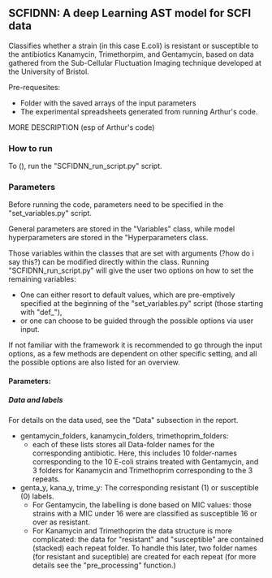 
## SCFIDNN: A deep Learning AST model for SCFI data

Classifies whether a strain (in this case E.coli) is resistant or susceptible to the antibiotics Kanamycin, Trimethorpim, and Gentamycin, based on data gathered from the Sub-Cellular Fluctuation Imaging technique developed at the University of Bristol. 

Pre-requesites:
- Folder with the saved arrays of the input parameters
- The experimental spreadsheets generated from running Arthur's code.

MORE DESCRIPTION (esp of Arthur's code)

### How to run

To (), run the "SCFIDNN_run_script.py" script. 

### Parameters

Before running the code, parameters need to be specified in the "set_variables.py" script.

General parameters are stored in the "Variables" class, while model hyperparameters are stored in the "Hyperparameters class.

Those variables within the classes that are set with arguments (?how do i say this?) can be modified directly within the class.
Running "SCFIDNN_run_script.py" will give the user two options on how to set the remaining variables: 
- One can either resort to default values, which are pre-emptively specified at the beginning of the "set_variables.py" script (those starting with "def_"), 
- or one can choose to be guided through the possible options via user input. 

If not familiar with the framework it is recommended to go through the input options, as a few methods are dependent on other specific setting, and all the possible options are also listed for an overview. 

#### Parameters: 

##### Data and labels

For details on the data used, see the "Data" subsection in the report. 

- gentamycin_folders, kanamycin_folders, trimethoprim_folders: 
    - each of these lists stores all Data-folder names for the corresponding antibiotic. Here, this includes 10 folder-names corresponding to the 10 E-coli strains treated with Gentamycin, and 3 folders for Kanamycin and Trimethoprim corresponding to the 3 repeats. 
- genta_y, kana_y, trime_y: The corresponding resistant (1) or susceptible (0) labels. 
    - For Gentamycin, the labelling is done based on MIC values: those strains with a MIC under 16 were are classified as susceptible 16 or over as resistant. 
    - For Kanamycin and Trimethoprim the data structure is more complicated: the data for "resistant" and "susceptible" are contained (stacked) each repeat folder. To handle this later, two folder names (for resistant and suceptible) are created for each repeat (for more details see the "pre_processing" function.)







